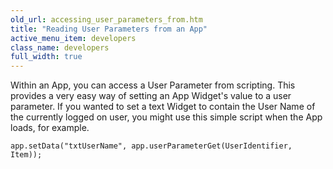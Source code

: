 ```yaml
---
old_url: accessing_user_parameters_from.htm
title: "Reading User Parameters from an App"
active_menu_item: developers
class_name: developers
full_width: true
---
```



Within an App, you can access a User Parameter from scripting. This provides a very easy way of setting an App Widget's value to a user parameter. If you wanted to set a text Widget to contain the User Name of the currently logged on user, you might use this simple script when the App loads, for example.

    app.setData("txtUserName", app.userParameterGet(UserIdentifier, Item)); 
     
   

